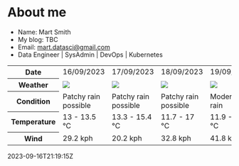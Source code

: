 # About me

- Name: Mart Smith
- My blog: TBC
- Email: [mart.datasci@gmail.com](mailto:mart.datasci6@gmail.com)
- Data Engineer | SysAdmin | DevOps | Kubernetes


<table>
    <tr>
        <th>Date</th>
        <td>16/09/2023</td><td>17/09/2023</td><td>18/09/2023</td><td>19/09/2023</td><td>20/09/2023</td><td>21/09/2023</td><td>22/09/2023</td>
    </tr>
    <tr>
        <th>Weather</th>
        <td><img src="https://cdn.weatherapi.com/weather/64x64/day/176.png"/></td><td><img src="https://cdn.weatherapi.com/weather/64x64/day/176.png"/></td><td><img src="https://cdn.weatherapi.com/weather/64x64/day/176.png"/></td><td><img src="https://cdn.weatherapi.com/weather/64x64/day/302.png"/></td><td><img src="https://cdn.weatherapi.com/weather/64x64/day/176.png"/></td><td><img src="https://cdn.weatherapi.com/weather/64x64/day/113.png"/></td><td><img src="https://cdn.weatherapi.com/weather/64x64/day/176.png"/></td>
    </tr>
    <tr>
        <th>Condition</th>
        <td width="200px">Patchy rain possible</td><td width="200px">Patchy rain possible</td><td width="200px">Patchy rain possible</td><td width="200px">Moderate rain</td><td width="200px">Patchy rain possible</td><td width="200px">Sunny</td><td width="200px">Patchy rain possible</td>
    </tr>
    <tr>
        <th>Temperature</th>
        <td>13 -  13.5 °C</td><td>13.3 -  15.4 °C</td><td>11.7 -  17 °C</td><td>11.9 -  15.6 °C</td><td>11.1 -  17 °C</td><td>9.8 -  14.6 °C</td><td>11.6 -  15 °C</td>
    </tr>
    <tr>
        <th>Wind</th>
        <td>29.2 kph</td><td>20.2 kph</td><td>32.8 kph</td><td>41.8 kph</td><td>38.5 kph</td><td>17.3 kph</td><td>24.8 kph</td>
    </tr>
</table>


2023-09-16T21:19:15Z

